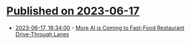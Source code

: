 # [Published on 2023-06-17](index.md)

* [2023-06-17, 18:34:00](https://hardware.slashdot.org/story/23/06/17/111231/more-ai-is-coming-to-fast-food-restaurant-drive-through-lanes?utm_source=rss1.0mainlinkanon&utm_medium=feed) - [More AI is Coming to Fast-Food Restaurant Drive-Through Lanes](https://hardware.slashdot.org/story/23/06/17/111231/more-ai-is-coming-to-fast-food-restaurant-drive-through-lanes?utm_source=rss1.0mainlinkanon&utm_medium=feed)
